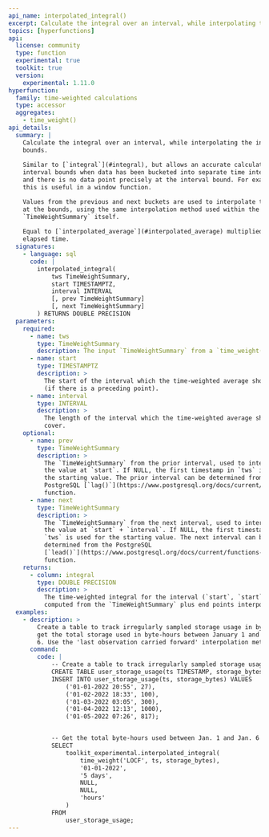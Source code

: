 ```yaml
---
api_name: interpolated_integral()
excerpt: Calculate the integral over an interval, while interpolating the interval bounds
topics: [hyperfunctions]
api:
  license: community
  type: function
  experimental: true
  toolkit: true
  version:
    experimental: 1.11.0
hyperfunction:
  family: time-weighted calculations
  type: accessor
  aggregates:
    - time_weight()
api_details:
  summary: |
    Calculate the integral over an interval, while interpolating the interval
    bounds.
    
    Similar to [`integral`](#integral), but allows an accurate calculation across
    interval bounds when data has been bucketed into separate time intervals,
    and there is no data point precisely at the interval bound. For example,
    this is useful in a window function.

    Values from the previous and next buckets are used to interpolate the values
    at the bounds, using the same interpolation method used within the
    `TimeWeightSummary` itself.
    
    Equal to [`interpolated_average`](#interpolated_average) multiplied by the
    elapsed time.
  signatures:
    - language: sql
      code: |
        interpolated_integral(
            tws TimeWeightSummary,
            start TIMESTAMPTZ,
            interval INTERVAL
            [, prev TimeWeightSummary]
            [, next TimeWeightSummary]
        ) RETURNS DOUBLE PRECISION
  parameters:
    required:
      - name: tws
        type: TimeWeightSummary
        description: The input `TimeWeightSummary` from a `time_weight()` call.
      - name: start
        type: TIMESTAMPTZ
        description: >
          The start of the interval which the time-weighted average should cover
          (if there is a preceding point).
      - name: interval
        type: INTERVAL
        description: >
          The length of the interval which the time-weighted average should
          cover.
    optional:
      - name: prev
        type: TimeWeightSummary
        description: >
          The `TimeWeightSummary` from the prior interval, used to interpolate
          the value at `start`. If NULL, the first timestamp in `tws` is used for
          the starting value. The prior interval can be determined from the
          PostgreSQL [`lag()`](https://www.postgresql.org/docs/current/functions-window.html#FUNCTIONS-WINDOW-TABLE)
          function.
      - name: next
        type: TimeWeightSummary
        description: >
          The `TimeWeightSummary` from the next interval, used to interpolate
          the value at `start` + `interval`. If NULL, the first timestamp in
          `tws` is used for the starting value. The next interval can be
          determined from the PostgreSQL
          [`lead()`](https://www.postgresql.org/docs/current/functions-window.html#FUNCTIONS-WINDOW-TABLE)
          function.
    returns:
      - column: integral
        type: DOUBLE PRECISION
        description: >
          The time-weighted integral for the interval (`start`, `start` + `interval`),
          computed from the `TimeWeightSummary` plus end points interpolated from `prev` and `next`
  examples:
    - description: >
        Create a table to track irregularly sampled storage usage in bytes, and
        get the total storage used in byte-hours between January 1 and January
        6. Use the 'last observation carried forward' interpolation method.
      command:
        code: |
            -- Create a table to track irregularly sampled storage usage
            CREATE TABLE user_storage_usage(ts TIMESTAMP, storage_bytes BIGINT);
            INSERT INTO user_storage_usage(ts, storage_bytes) VALUES
                ('01-01-2022 20:55', 27),
                ('01-02-2022 18:33', 100),
                ('01-03-2022 03:05', 300),
                ('01-04-2022 12:13', 1000),
                ('01-05-2022 07:26', 817);


            -- Get the total byte-hours used between Jan. 1 and Jan. 6
            SELECT
                toolkit_experimental.interpolated_integral(
                    time_weight('LOCF', ts, storage_bytes),
                    '01-01-2022',
                    '5 days',
                    NULL,
                    NULL,
                    'hours'
                )
            FROM
                user_storage_usage;
---
```


